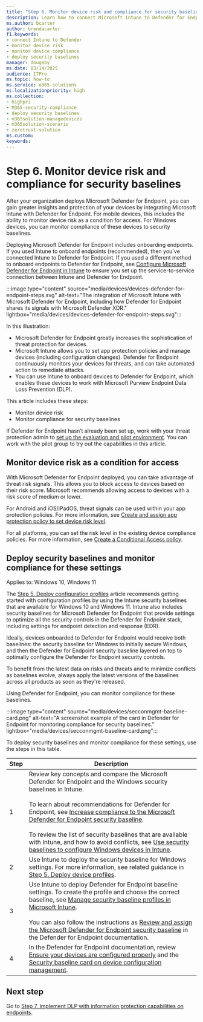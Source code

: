 ```yaml
---
title: "Step 6. Monitor device risk and compliance for security baselines"
description: Learn how to connect Microsoft Intune to Defender for Endpoint and monitor device risk as a condition for access.
ms.author: bcarter
author: brendacarter
f1.keywords:
- connect Intune to Defender
- monitor device risk
- monitor device compliance
- deploy security baselines
manager: dougeby
ms.date: 03/14/2025
audience: ITPro
ms.topic: how-to
ms.service: o365-solutions
ms.localizationpriority: high
ms.collection:
- highpri
- M365-security-compliance
- deploy security baselines
- m365solution-managedevices
- m365solution-scenario
- zerotrust-solution
ms.custom: 
keywords: 
---
```


# Step 6. Monitor device risk and compliance for security baselines

After your organization deploys Microsoft Defender for Endpoint, you can gain greater insights and protection of your devices by integrating Microsoft Intune with Defender for Endpoint. For mobile devices, this includes the ability to monitor device risk as a condition for access. For Windows devices, you can monitor compliance of these devices to security baselines.

Deploying Microsoft Defender for Endpoint includes onboarding endpoints. If you used Intune to onboard endpoints (recommended), then you've connected Intune to Defender for Endpoint. If you used a different method to onboard endpoints to Defender for Endpoint, see [Configure Microsoft Defender for Endpoint in Intune](/mem/intune-service/protect/advanced-threat-protection-configure) to ensure you set up the service-to-service connection between Intune and Defender for Endpoint.

:::image type="content" source="media/devices/devices-defender-for-endpoint-steps.svg" alt-text="The integration of Microsoft Intune with Microsoft Defender for Endpoint, including how Defender for Endpoint shares its signals with Microsoft Defender XDR." lightbox="media/devices/devices-defender-for-endpoint-steps.svg":::

In this illustration:

- Microsoft Defender for Endpoint greatly increases the sophistication of threat protection for devices.
- Microsoft Intune allows you to set app protection policies and manage devices (including configuration changes). Defender for Endpoint continuously monitors your devices for threats, and can take automated action to remediate attacks.
- You can use Intune to onboard devices to Defender for Endpoint, which enables these devices to work with Microsoft Purview Endpoint Data Loss Prevention (DLP).

This article includes these steps:

- Monitor device risk
- Monitor compliance for security baselines

If Defender for Endpoint hasn’t already been set up, work with your threat protection admin to [set up the evaluation and pilot environment](/defender-xdr/pilot-deploy-defender-endpoint). You can work with the pilot group to try out the capabilities in this article.

## Monitor device risk as a condition for access

With Microsoft Defender for Endpoint deployed, you can take advantage of threat risk signals. This allows you to block access to devices based on their risk score. Microsoft recommends allowing access to devices with a risk score of medium or lower.

For Android and iOS/iPadOS, threat signals can be used within your app protection policies. For more information, see [Create and assign app protection policy to set device risk level](/mem/intune-service/protect/advanced-threat-protection-configure#create-and-assign-compliance-policy-to-set-device-risk-level).

For all platforms, you can set the risk level in the existing device compliance policies. For more information, see [Create a Conditional Access policy](/mem/intune-service/protect/advanced-threat-protection-configure#create-a-conditional-access-policy).

## Deploy security baselines and monitor compliance for these settings

Applies to: Windows 10, Windows 11

The [Step 5. Deploy configuration profiles](manage-devices-with-intune-configuration-profiles.md) article recommends getting started with configuration profiles by using the Intune security baselines that are available for Windows 10 and Windows 11. Intune also includes security baselines for Microsoft Defender for Endpoint that provide settings to optimize all the security controls in the Defender for Endpoint stack, including settings for endpoint detection and response (EDR).

Ideally, devices onboarded to Defender for Endpoint would receive both baselines: the security baseline for Windows to initially secure Windows, and then the Defender for Endpoint security baseline layered on top to optimally configure the Defender for Endpoint security controls.

To benefit from the latest data on risks and threats and to minimize conflicts as baselines evolve, always apply the latest versions of the baselines across all products as soon as they're released. 

Using Defender for Endpoint, you can monitor compliance for these baselines. 

:::image type="content" source="media/devices/secconmgmt-baseline-card.png" alt-text="A screenshot example of the card in Defender for Endpoint for monitoring compliance for security baselines." lightbox="media/devices/secconmgmt-baseline-card.png":::

To deploy security baselines and monitor compliance for these settings, use the steps in this table.

|Step  |Description  |
|---------|---------|
|1     |Review key concepts and compare the Microsoft Defender for Endpoint and the Windows security baselines in Intune. <br><br> To learn about recommendations for Defender for Endpoint, see [Increase compliance to the Microsoft Defender for Endpoint security baseline](/defender-endpoint/configure-machines-security-baseline). <br><br> To review the list of security baselines that are available with Intune, and how to avoid conflicts, see [Use security baselines to configure Windows devices in Intune](/mem/intune-service/protect/security-baselines).
|2     |  Use Intune to deploy the security baseline for Windows settings. For more information, see related guidance in [Step 5. Deploy device profiles](manage-devices-with-intune-configuration-profiles.md).        |
|3    |  Use Intune to deploy Defender for Endpoint baseline settings. To create the profile and choose the correct baseline, see [Manage security baseline profiles in Microsoft Intune](/intune/intune-service/protect/security-baselines-configure). <br><br> You can also follow the instructions as [Review and assign the Microsoft Defender for Endpoint security baseline](/defender-endpoint/configure-machines-security-baseline#review-and-assign-the-microsoft-defender-for-endpoint-security-baseline) in the Defender for Endpoint documentation. |
|4     | In the Defender for Endpoint documentation, review [Ensure your devices are configured properly](/defender-endpoint/configure-machines) and the [Security baseline card on device configuration management](/defender-endpoint/configure-machines-security-baseline#monitor-compliance-to-the-defender-for-endpoint-security-baseline). |

## Next step

Go to [Step 7. Implement DLP with information protection capabilities on endpoints](manage-devices-with-intune-dlp-mip.md).
